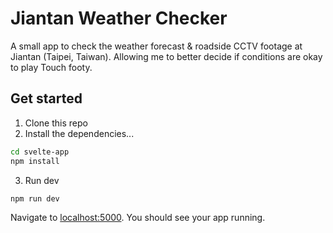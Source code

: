 # Jiantan Weather Checker
A small app to check the weather forecast & roadside CCTV footage at Jiantan (Taipei, Taiwan). Allowing me to better decide if conditions are okay to play Touch footy.
## Get started
1. Clone this repo
2. Install the dependencies...
```bash
cd svelte-app
npm install
```
3. Run dev
```bash
npm run dev
```

Navigate to [localhost:5000](http://localhost:5000). You should see your app running.

